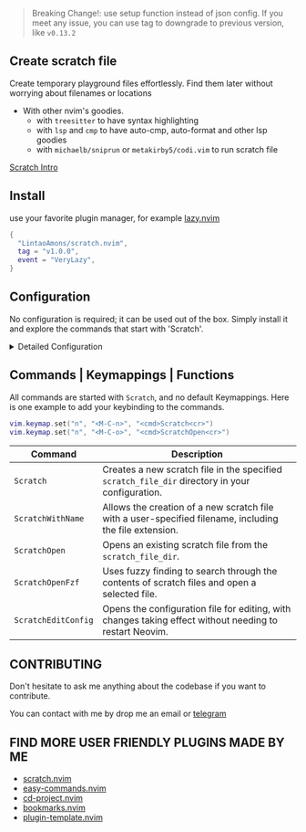 > Breaking Change!: use setup function instead of json config.
> If you meet any issue, you can use tag to downgrade to previous version, like `v0.13.2`

## Create scratch file

Create temporary playground files
effortlessly. Find them later without
worrying about filenames or locations

- With other nvim's goodies.
  - with `treesitter` to have syntax highlighting
  - with `lsp` and `cmp` to have auto-cmp, auto-format and other lsp goodies
  - with `michaelb/sniprun` or `metakirby5/codi.vim` to run scratch file

[Scratch Intro](https://github.com/LintaoAmons/scratch.nvim/assets/95092244/c1adff70-c8c5-4594-80e3-18d3e6b24d7a)


## Install

use your favorite plugin manager, for example [lazy.nvim](https://github.com/folke/lazy.nvim)

```lua
{
  "LintaoAmons/scratch.nvim",
  tag = "v1.0.0",
  event = "VeryLazy",
}
```

## Configuration

No configuration is required; it can be used out of the box. Simply install it and explore the commands that start with 'Scratch'.

<details>
<summary>Detailed Configuration</summary>
  
You can use both `Lua setup function` and `Json config` to fit your needs.

`Lua setup function` and `Json config` will eventually be merged together.

  
You can use `ScratchEditConfig` to edit the JSON configuration whenever a new type comes to mind, and the changes will take effect immediately.

Following is a detailed `Lua setup configuration`

```lua
return {
	"LintaoAmons/scratch.nvim",
	config = function()
        ---@type Scratch.SetupConfig
        local cfg = {
			json_config_path = vim.fn.stdpath("config") .. "/scratch.json",
			scratch_config = {
				scratch_file_dir = vim.fn.stdpath("cache") .. "/scratch.nvim", -- where your scratch files will be put
				filetypes = { "lua", "sh" }, -- you can simply put filetype here
				window_cmd = "edit", -- 'vsplit' | 'split' | 'edit' | 'tabedit' | 'rightbelow vsplit'
				use_telescope = true,
				filetype_details = { -- or, you can have more control here
					json = {}, -- empty table is fine
					["k8s.yaml"] = { -- you can have different postfix
						subdir = "learn-k8s", -- and all file with this postfix will be put into this specific sub-directory
					},
					go = {
						requireDir = true, -- true if each scratch file requires a new directory
						filename = "main", -- the filename of the scratch file in the new directory
						content = { "package main", "", "func main() {", "  ", "}" },
						cursor = {
							location = { 4, 2 },
							insert_mode = true,
						},
					},
				},
				localKeys = { -- you can have local shortcuts when a scratch file created
					{
						filenameContains = { "sh" },
						LocalKeys = {
							{
								cmd = "<CMD>RunShellCurrentLine<CR>",
								key = "<C-r>",
								modes = { "n", "i", "v" },
							},
						},
					},
				},
			},
		}

		require("scratch").setup(cfg)
	end,
	event = "VeryLazy",
}
```

> NOTE: if there're options both setted in `Lua setup function` and `Json config`, then the `Lua setup function` have higher priority and will sync to Json config once the setup function been called again (like restart neovim).

</details>

## Commands | Keymappings | Functions

All commands are started with `Scratch`, and no default Keymappings. Here is one example to add your keybinding to the commands.

```lua
vim.keymap.set("n", "<M-C-n>", "<cmd>Scratch<cr>")
vim.keymap.set("n", "<M-C-o>", "<cmd>ScratchOpen<cr>")
```

| Command            | Description                                                                                                           |
|--------------------|-----------------------------------------------------------------------------------------------------------------------|
| `Scratch`          | Creates a new scratch file in the specified `scratch_file_dir` directory in your configuration.                       |
| `ScratchWithName`  | Allows the creation of a new scratch file with a user-specified filename, including the file extension.               |
| `ScratchOpen`      | Opens an existing scratch file from the `scratch_file_dir`.                                                           |
| `ScratchOpenFzf`   | Uses fuzzy finding to search through the contents of scratch files and open a selected file.                          |
| `ScratchEditConfig` | Opens the configuration file for editing, with changes taking effect without needing to restart Neovim.              |

## CONTRIBUTING

Don't hesitate to ask me anything about the codebase if you want to contribute.

You can contact with me by drop me an email or [telegram](https://t.me/+ssgpiHyY9580ZWFl)

## FIND MORE USER FRIENDLY PLUGINS MADE BY ME

- [scratch.nvim](https://github.com/LintaoAmons/scratch.nvim)
- [easy-commands.nvim](https://github.com/LintaoAmons/easy-commands.nvim)
- [cd-project.nvim](https://github.com/LintaoAmons/cd-project.nvim)
- [bookmarks.nvim](https://github.com/LintaoAmons/bookmarks.nvim)
- [plugin-template.nvim](https://github.com/LintaoAmons/plugin-template.nvim)
